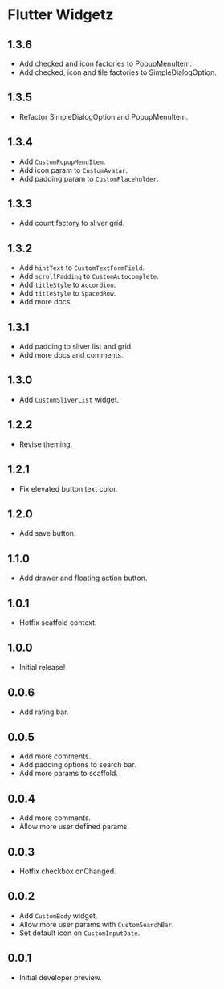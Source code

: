 # Flutter Widgetz

## 1.3.6

- Add checked and icon factories to PopupMenuItem.
- Add checked, icon and tile factories to SimpleDialogOption.

## 1.3.5

- Refactor SimpleDialogOption and PopupMenuItem.

## 1.3.4

- Add `CustomPopupMenuItem`.
- Add icon param to `CustomAvatar`.
- Add padding param to `CustomPlaceholder`.

## 1.3.3

- Add count factory to sliver grid.

## 1.3.2

- Add `hintText` to `CustomTextFormField`.
- Add `scrollPadding` to `CustomAutocomplete`.
- Add `titleStyle` to `Accordion`.
- Add `titleStyle` to `SpacedRow`.
- Add more docs.

## 1.3.1

- Add padding to sliver list and grid.
- Add more docs and comments.

## 1.3.0

- Add `CustomSliverList` widget.

## 1.2.2

- Revise theming.

## 1.2.1

- Fix elevated button text color.

## 1.2.0

- Add save button.

## 1.1.0

- Add drawer and floating action button.

## 1.0.1

- Hotfix scaffold context.

## 1.0.0

- Initial release!

## 0.0.6

- Add rating bar.

## 0.0.5

- Add more comments.
- Add padding options to search bar.
- Add more params to scaffold.

## 0.0.4

- Add more comments.
- Allow more user defined params.

## 0.0.3

- Hotfix checkbox onChanged.

## 0.0.2

- Add `CustomBody` widget.
- Allow more user params with `CustomSearchBar`.
- Set default icon on `CustomInputDate`.

## 0.0.1

- Initial developer preview.
